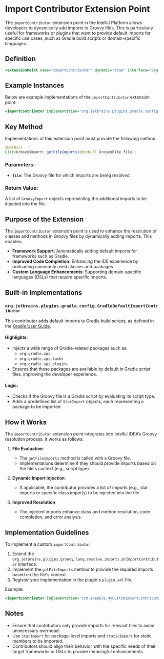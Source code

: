# Import Contributor Extension Point

The `importContributor` extension point in the IntelliJ Platform allows developers to dynamically add imports to Groovy files. This is particularly useful for frameworks or plugins that want to provide default imports for specific use cases, such as Gradle build scripts or domain-specific languages.

## Definition

```xml
<extensionPoint name="importContributor" dynamic="true" interface="org.jetbrains.plugins.groovy.lang.resolve.imports.GrImportContributor"/>
```

## Example Instances

Below are example implementations of the `importContributor` extension point:

```xml
<importContributor implementation="org.jetbrains.plugins.gradle.config.GradleDefaultImportContributor"/>
```

## Key Method

Implementations of this extension point must provide the following method:

```java
@NotNull
List<GroovyImport> getFileImports(@NotNull GroovyFile file);
```

### Parameters:
- **`file`**: The Groovy file for which imports are being resolved.

### Return Value:
A list of `GroovyImport` objects representing the additional imports to be injected into the file.

## Purpose of the Extension

The `importContributor` extension point is used to enhance the resolution of classes and methods in Groovy files by dynamically adding imports. This enables:
- **Framework Support**: Automatically adding default imports for frameworks such as Gradle.
- **Improved Code Completion**: Enhancing the IDE experience by preloading commonly used classes and packages.
- **Custom Language Enhancements**: Supporting domain-specific languages (DSLs) that require specific imports.

## Built-in Implementations

### `org.jetbrains.plugins.gradle.config.GradleDefaultImportContributor`
This contributor adds default imports to Gradle build scripts, as defined in the [Gradle User Guide](https://docs.gradle.org/current/userguide/writing_build_scripts.html#script-default-imports).

#### Highlights:
- Injects a wide range of Gradle-related packages such as:
  - `org.gradle.api`
  - `org.gradle.api.tasks`
  - `org.gradle.api.plugins`
- Ensures that these packages are available by default in Gradle script files, improving the developer experience.

#### Logic:
- Checks if the Groovy file is a Gradle script by evaluating its script type.
- Adds a predefined list of `StarImport` objects, each representing a package to be imported.

## How it Works

The `importContributor` extension point integrates into IntelliJ IDEA’s Groovy resolution process. It works as follows:

1. **File Evaluation**:
   - The `getFileImports` method is called with a Groovy file.
   - Implementations determine if they should provide imports based on the file's context (e.g., script type).

2. **Dynamic Import Injection**:
   - If applicable, the contributor provides a list of imports (e.g., star imports or specific class imports) to be injected into the file.

3. **Improved Resolution**:
   - The injected imports enhance class and method resolution, code completion, and error analysis.

## Implementation Guidelines

To implement a custom `importContributor`:

1. Extend the `org.jetbrains.plugins.groovy.lang.resolve.imports.GrImportContributor` interface.
2. Implement the `getFileImports` method to provide the required imports based on the file's context.
3. Register your implementation in the plugin's `plugin.xml` file.

Example:

```xml
<importContributor implementation="com.example.MyCustomImportContributor"/>
```

## Notes

- Ensure that contributors only provide imports for relevant files to avoid unnecessary overhead.
- Use `StarImport` for package-level imports and `StaticImport` for static members to be imported.
- Contributors should align their behavior with the specific needs of their target frameworks or DSLs to provide meaningful enhancements.

